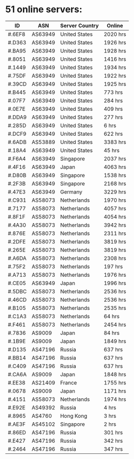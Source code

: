 # 51 online servers:

| ID | ASN | Server Country | Online |
| ------ | ------ | ------ | ------ |
| #.6EF8 | AS63949 | United States | 2020 hrs |
| #.D363 | AS63949 | United States | 1926 hrs |
| #.BA95 | AS63949 | United States | 1928 hrs |
| #.8051 | AS63949 | United States | 1416 hrs |
| #.1449 | AS63949 | United States | 1934 hrs |
| #.75DF | AS63949 | United States | 1922 hrs |
| #.39CD | AS63949 | United States | 1925 hrs |
| #.B445 | AS63949 | United States | 773 hrs |
| #.07F7 | AS63949 | United States | 284 hrs |
| #.0E7E | AS63949 | United States | 409 hrs |
| #.DDA9 | AS63949 | United States | 277 hrs |
| #.285D | AS63949 | United States | 6 hrs |
| #.DCF9 | AS63949 | United States | 622 hrs |
| #.6ADB | AS53889 | United States | 3383 hrs |
| #.18A4 | AS63949 | United States | 45 hrs |
| #.F6A4 | AS63949 | Singapore | 2037 hrs |
| #.4F16 | AS63949 | Japan | 4063 hrs |
| #.D80B | AS63949 | Singapore | 1538 hrs |
| #.2F3B | AS63949 | Singapore | 2168 hrs |
| #.47E3 | AS63949 | Germany | 3229 hrs |
| #.C931 | AS58073 | Netherlands | 1970 hrs |
| #.7177 | AS58073 | Netherlands | 4057 hrs |
| #.8F1F | AS58073 | Netherlands | 4054 hrs |
| #.4A30 | AS58073 | Netherlands | 3942 hrs |
| #.876E | AS58073 | Netherlands | 2311 hrs |
| #.2DFE | AS58073 | Netherlands | 3819 hrs |
| #.265E | AS58073 | Netherlands | 3819 hrs |
| #.A6DA | AS58073 | Netherlands | 2308 hrs |
| #.75F2 | AS58073 | Netherlands | 197 hrs |
| #.A713 | AS58073 | Netherlands | 1976 hrs |
| #.CE05 | AS63949 | Japan | 1996 hrs |
| #.5DBC | AS58073 | Netherlands | 2536 hrs |
| #.46CD | AS58073 | Netherlands | 2536 hrs |
| #.B105 | AS58073 | Netherlands | 2535 hrs |
| #.C1A3 | AS58073 | Netherlands | 64 hrs |
| #.F461 | AS58073 | Netherlands | 2454 hrs |
| #.7836 | AS9009 | Japan | 84 hrs |
| #.1B9E | AS9009 | Japan | 1849 hrs |
| #.D135 | AS47196 | Russia | 637 hrs |
| #.BB14 | AS47196 | Russia | 637 hrs |
| #.C409 | AS47196 | Russia | 637 hrs |
| #.CA6A | AS9009 | Japan | 1848 hrs |
| #.EE38 | AS21409 | France | 1755 hrs |
| #.0678 | AS9009 | Japan | 1171 hrs |
| #.4151 | AS58073 | Netherlands | 1974 hrs |
| #.E92E | AS49392 | Russia | 4 hrs |
| #.8965 | AS4760 | Hong Kong | 3 hrs |
| #.AE3F | AS45102 | Singapore | 2 hrs |
| #.86ED | AS47196 | Russia | 301 hrs |
| #.E427 | AS47196 | Russia | 342 hrs |
| #.2464 | AS47196 | Russia | 347 hrs |

